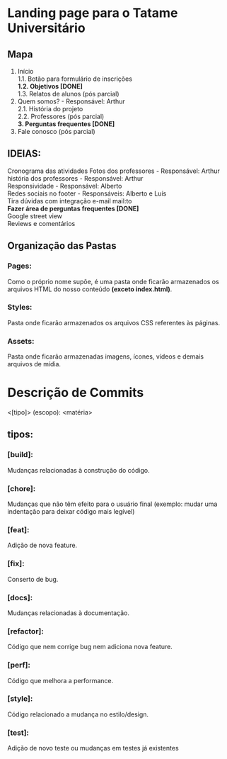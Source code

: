 # Landing page para o Tatame Universitário

## Mapa
1. Início<br>
1.1. Botão para formulário de inscrições<br>
**1.2. Objetivos [DONE]<br>**
1.3. Relatos de alunos (pós parcial)<br>
2. Quem somos? - Responsável: Arthur<br>
2.1. História do projeto <br>
2.2. Professores (pós parcial)<br>
**3. Perguntas frequentes [DONE]<br>**
4. Fale conosco (pós parcial)<br>

## IDEIAS:
Cronograma das atividades
Fotos dos professores - Responsável: Arthur<br>
história dos professores - Responsável: Arthur<br>
Responsividade - Responsável: Alberto <br>
Redes sociais no footer - Responsáveis: Alberto e Luís<br>
Tira dúvidas com integração e-mail mail:to <br>
**Fazer área de perguntas frequentes [DONE]**<br>
Google street view <br>
Reviews e comentários <br>


## Organização das Pastas
### Pages:
Como o próprio nome supõe, é uma pasta onde ficarão armazenados os arquivos HTML do nosso conteúdo **(exceto index.html)**.
### Styles:
Pasta onde ficarão armazenados os arquivos CSS referentes às páginas.
### Assets:
Pasta onde ficarão armazenadas imagens, ícones, vídeos e demais arquivos de mídia.

# Descrição de Commits

<[tipo]> (escopo): <matéria>

## tipos:
### [build]:
Mudanças relacionadas à construção do código.
### [chore]:
Mudanças que não têm efeito para o usuário final (exemplo: mudar uma indentação para deixar código mais legível)
### [feat]:
Adição de nova feature.
### [fix]:
Conserto de bug.
### [docs]:
Mudanças relacionadas à documentação.
### [refactor]:
Código que nem corrige bug nem adiciona nova feature.
### [perf]:
Código que melhora a performance.
### [style]:
Código relacionado a mudança no estilo/design.
### [test]:
Adição de novo teste ou mudanças em testes já existentes